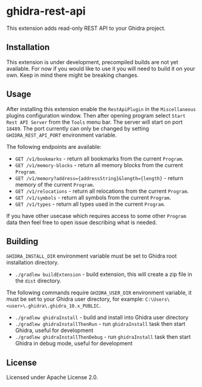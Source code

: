 ghidra-rest-api
===============

This extension adds read-only REST API to your Ghidra project.

## Installation

This extension is under development, precompiled builds are not yet available.
For now if you would like to use it you will need to build it on your own.
Keep in mind there might be breaking changes.

## Usage

After installing this extension enable the `RestApiPlugin` in the `Miscellaneous` plugins configuration window.
Then after opening program select `Start Rest API Server` from the `Tools` menu bar. The server will start on port `18489`.
The port currently can only be changed by setting `GHIDRA_REST_API_PORT` environment variable.

The following endpoints are available:

- `GET /v1/bookmarks` - return all bookmarks from the current `Program`.
- `GET /v1/memory-blocks` - return all memory blocks from the current `Program`.
- `GET /v1/memory?address={addressString}&length={length}` - return memory of the current `Program`.
- `GET /v1/relocations` - return all relocations from the current `Program`.
- `GET /v1/symbols` - return all symbols from the current `Program`.
- `GET /v1/types` - return all types used in the current `Program`.

If you have other usecase which requires access to some other `Program` data then feel free to open issue describing what is needed.

## Building

`GHIDRA_INSTALL_DIR` environment variable must be set to Ghidra root installation directory.

- `./gradlew buildExtension` - build extension, this will create a zip file in the `dist` directory.

The following commands require `GHIDRA_USER_DIR` environment variable, it must be set to your Ghidra user
directory, for example: `C:\Users\<user>\.ghidra\.ghidra_10.x_PUBLIC`.

- `./gradlew ghidraInstall` - build and install into Ghidra user directory
- `./gradlew ghidraInstallThenRun` - run `ghidraInstall` task then start Ghidra, useful for development
- `./gradlew ghidraInstallThenDebug` - run `ghidraInstall` task then start Ghidra in debug mode, useful for development

## License

Licensed under Apache License 2.0.
